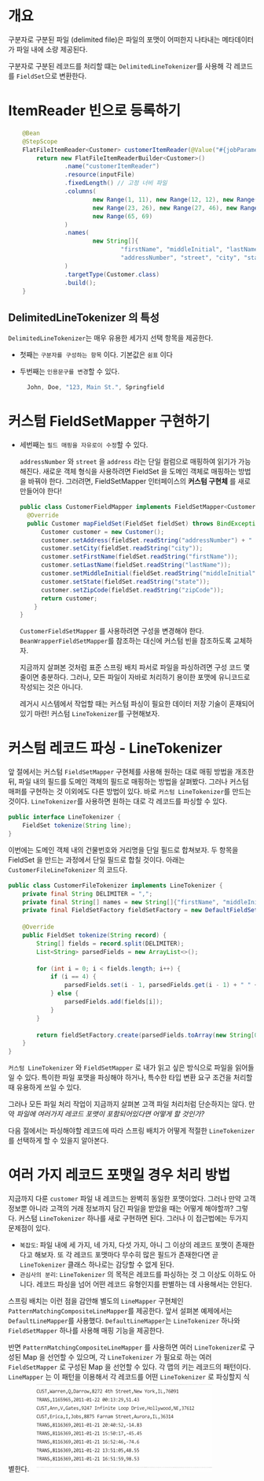# 개요
구분자로 구분된 파일 (delimited file)은 파일의 포맷이 
어떠한지 나타내는 메타데이터가 파일 내에 소량 제공된다.

구분자로 구분된 레코드를 처리할 떄는 `DelimitedLineTokenizer`를 사용해
각 레코드를 `FieldSet`으로 변환한다.

# ItemReader 빈으로 등록하기
```java
    @Bean
    @StepScope
    FlatFileItemReader<Customer> customerItemReader(@Value("#{jobParameters['customerFile']}") Resource inputFile) {
        return new FlatFileItemReaderBuilder<Customer>()
                .name("customerItemReader")
                .resource(inputFile)
                .fixedLength() // 고정 너비 파일
                .columns(
                        new Range(1, 11), new Range(12, 12), new Range(13, 22),
                        new Range(23, 26), new Range(27, 46), new Range(47, 62), new Range(63, 64),
                        new Range(65, 69)
                )
                .names(
                        new String[]{
                                "firstName", "middleInitial", "lastName",
                                "addressNumber", "street", "city", "state", "zipCode"}
                )
                .targetType(Customer.class)
                .build();
    }
```

## DelimitedLineTokenizer 의 특성
`DelimitedLineTokenizer`는 매우 유용한 세가지 선택 항목을 제공한다.
- 첫째는 `구분자를 구성하는 항목` 이다. 기본값은 `쉼표` 이다
- 두번째는 `인용문구를 변경`할 수 있다.

  ```java
    John, Doe, "123, Main St.", Springfield
    ```

# 커스텀 FieldSetMapper 구현하기
- 세번째는 `필드 매핑을 자유로이 수정`할 수 있다.
    
   `addressNumber` 와 `street` 을 `address` 라는 단일 컬럼으로 매핑하여 읽기가 가능해진다.
    새로운 객체 형식을 사용하려면 FieldSet 을 도메인 객체로 매핑하는 방법을 바꿔야 한다.
    그러려면, FieldSetMapper 인터페이스의 **커스텀 구현체** 를 새로 만들어야 한다!
    
    ```java
    public class CustomerFieldMapper implements FieldSetMapper<Customer> {
      @Override
      public Customer mapFieldSet(FieldSet fieldSet) throws BindException {
          Customer customer = new Customer();
          customer.setAddress(fieldSet.readString("addressNumber") + " " + fieldSet.readString("street"));
          customer.setCity(fieldSet.readString("city"));
          customer.setFirstName(fieldSet.readString("firstName"));
          customer.setLastName(fieldSet.readString("lastName"));
          customer.setMiddleInitial(fieldSet.readString("middleInitial"));
          customer.setState(fieldSet.readString("state"));
          customer.setZipCode(fieldSet.readString("zipCode"));
          return customer;
        }
  }
    ```
  `CustomerFieldSetMapper` 를 사용하려면 구성을 변경해야 한다.
  `BeanWrapperFieldSetMapper`를 참조하는 대신에 커스텀 빈을 참조하도록 교체하자.
  
  지금까지 살펴본 것처럼 표준 스프링 배치 파서로 파일을 파싱하려면 구성 코드 몇 줄이면 충분하다.
  그러나, 모든 파일이 자바로 처리하기 용이한 포맷에 유니코드로 작성되는 것은 아니다.
  
  레거시 시스템에서 작업할 때는 커스텀 파싱이 필요한
  데이터 저장 기술이 혼재되어있기 마련!
  커스텀 `LineTokenizer`를 구현해보자.

# 커스텀 레코드 파싱 - LineTokenizer
앞 절에서는 커스텀 `FieldSetMapper` 구현체를 사용해 원하는 대로 매핑 방법을 개조한뒤,
파일 내의 필드를 도메인 객체의 필드로 매핑하는 방법을 살펴봤다.
그러나 커스텀 매퍼를 구현하는 것 이외에도 다른 방법이 있다.
바로 `커스텀 LineTokenizer`를 만드는 것이다.
`LineTokenizer`를 사용하면 원하는 대로 각 레코드를 파싱할 수 있다.

```java
public interface LineTokenizer {
    FieldSet tokenize(String line);
}
```
이번에는 도메인 객체 내의 건물번호와 거리명을 단일 필드로 합쳐보자.
두 항목을 FieldSet 을 만드는 과정에서 단일 필드로 합칠 것이다.
아래는 `CustomerFileLineTokenizer` 의 코드다.
```java
public class CustomerFileTokenizer implements LineTokenizer {
    private final String DELIMITER = ",";
    private final String[] names = new String[]{"firstName", "middleInitial", "lastName", "address", "city", "state", "zipCode"};
    private final FieldSetFactory fieldSetFactory = new DefaultFieldSetFactory();

    @Override
    public FieldSet tokenize(String record) {
        String[] fields = record.split(DELIMITER);
        List<String> parsedFields = new ArrayList<>();

        for (int i = 0; i < fields.length; i++) {
            if (i == 4) {
                parsedFields.set(i - 1, parsedFields.get(i - 1) + " " + fields[i]);
            } else {
                parsedFields.add(fields[i]);
            }
        }

        return fieldSetFactory.create(parsedFields.toArray(new String[0]), names);
    }
}
```
`커스텀 LineTokenizer` 와 `FieldSetMapper` 로 내가 읽고 싶은 방식으로 파일을 읽어들일 수 있다.
특이한 파일 포맷을 파싱해야 하거나, 특수한 타입 변환 요구 조건을 처리할 때 유용하게 쓰일 수 있다.

그러나 모든 파일 처리 작업이 지금까지 살펴본 고객 파일 처리처럼 단순하지는 않다.
만약 *파일에 여러가지 레코드 포맷이 포함되어있다면 어떻게 할 것인가?*

다음 절에서는 파싱해야할 레코드에 따라 스프링 배치가 어떻게 적절한 `LineTokenizer` 를 선택하게 할 수 있을지 알아본다.

# 여러 가지 레코드 포맷일 경우 처리 방법
지금까지 다룬 `customer` 파일 내 레코드는 완벽히 동일한 포맷이었다.
그러나 만약 고객 정보뿐 아니라 고객의 거래 정보까지 담긴 파일을 받았을 때는 어떻게 해야할까?
그렇다. 커스텀 `LineTokenizer` 하나를 새로 구현하면 된다.
그러나 이 접근법에는 두가지 문제점이 있다.

- `복잡도`: 파일 내에 세 가지, 네 가지, 다섯 가지, 아니 그 이상의 레코드 포맷이 존재한다고 해보자. 또 각 레코드 포맷마다
          무수히 많은 필드가 존재한다면 곧 `LineTokenizer` 클래스 하나로는 감당할 수 없게 된다.
- `관심사의 분리`: `LineTokenizer` 의 목적은 레코드를 파싱하는 것 그 이상도 이하도 아니다. 레코드 파싱을 넘어 어떤 레코드 유형인지를 판별하는 데 사용해서는 안된다.

스프링 배치는 이런 점을 감안해 별도의 `LineMapper` 구현체인 `PatternMatchingCompositeLineMapper`를 제공한다.
앞서 설펴본 예제에서는 `DefaultLineMapper`를 사용했다.
`DefaultLineMapper`는 `LineTokenizer` 하나와 `FieldSetMapper` 하나를 사용해 매핑 기능을 제공한다.

반면 `PatternMatchingCompositeLineMapper` 를 사용하면 여러 `LineTokenizer`로 구성된 Map 을 선언할 수 있으며,
각 `LineTokenizer` 가 필요로 하는 여러 `FieldSetMapper` 로 구성된 Map 을 선언할 수 있다.
각 맵의 키는 레코드의 패턴이다. `LineMapper` 는 이 패턴을 이용해서 각 레코드를 어떤 `LineTokenizer` 로 파싱할지 식별한다.
![img_3.png](img_3.png)





